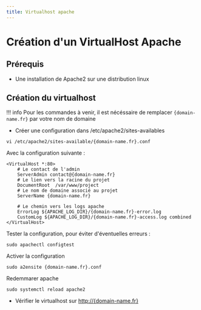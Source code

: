 ```yaml
---
title: Virtualhost apache
---
```


# Création d'un VirtualHost Apache

## Prérequis

- Une installation de Apache2 sur une distribution linux

## Création du virtualhost

!!! info
    Pour les commandes à venir, il est nécéssaire de remplacer `{domain-name.fr}` par votre nom de domaine

-  Créer une configuration dans /etc/apache2/sites-availables

```shell
vi /etc/apache2/sites-available/{domain-name.fr}.conf
```

Avec la configuration suivante : 


```apacheconf title="/etc/apache2/sites-available/{domain-name.fr}.conf"
<VirtualHost *:80>
    # Le contact de l'admin
	ServerAdmin contact@{domain-name.fr}
    # Le lien vers la racine du projet
	DocumentRoot  /var/www/project
    # Le nom de domaine associé au projet
	ServerName {domain-name.fr}

    # Le chemin vers les logs apache
    ErrorLog ${APACHE_LOG_DIR}/{domain-name.fr}-error.log
    CustomLog ${APACHE_LOG_DIR}/{domain-name.fr}-access.log combined
</VirtualHost>
```

Tester la configuration, pour éviter d'éventuelles erreurs : 
```shell
sudo apachectl configtest
```

Activer la configuration
```shell
sudo a2ensite {domain-name.fr}.conf
```

Redemmarer apache
```shell
sudo systemctl reload apache2
```

- Vérifier le virtualhost sur [http://{domain-name.fr}](http://{domain-name.fr})
